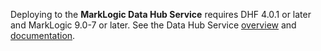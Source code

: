Deploying to the **MarkLogic Data Hub Service** requires DHF 4.0.1 or later and MarkLogic 9.0-7 or later. See the Data Hub Service [overview](https://www.marklogic.com/product/marklogic-database-overview/data-hub-service/) and [documentation](https://cloudservices.marklogic.com/help?type=datahub&subtype=user).